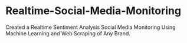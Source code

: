 # Realtime-Social-Media-Monitoring
Created a Realtime Sentiment Analysis Social Media Monitoring Using Machine Learning and Web Scraping of Any Brand.
